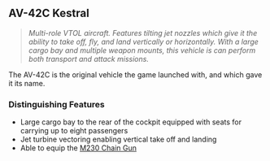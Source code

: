 ## AV-42C Kestral

> *Multi-role VTOL aircraft. Features tilting jet nozzles which give it the
> ability to take off, fly, and land vertically or horizontally. With a large
> cargo bay and multiple weapon mounts, this vehicle is can perform both
> transport and attack missions.*

The AV-42C is the original vehicle the game launched with, and which gave it
its name.

### Distinguishing Features

* Large cargo bay to the rear of the cockpit equipped with seats for carrying
  up to eight passengers
* Jet turbine vectoring enabling vertical take off and landing
* Able to equip the [M230 Chain Gun](#m230-chain-gun)
